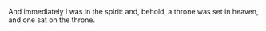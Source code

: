 And immediately I was in the spirit: and, behold, a throne was set in heaven, and one sat on the throne.
